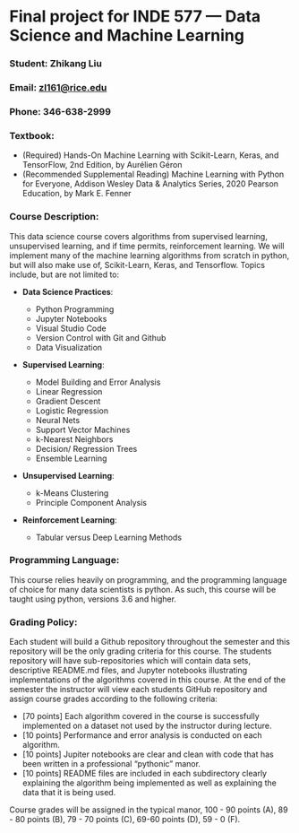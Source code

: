 # Final project for INDE 577 — Data Science and Machine Learning

### Student: Zhikang Liu

### Email: zl161@rice.edu

### Phone: 346-638-2999

### Textbook:
* (Required) Hands-On Machine Learning with Scikit-Learn, Keras, and TensorFlow, 2nd Edition, by Aurélien Géron
* (Recommended Supplemental Reading) Machine Learning with Python for Everyone, Addison Wesley Data & Analytics Series, 2020 Pearson Education, by Mark E. Fenner

### Course Description: 
This data science course covers algorithms from supervised learning, unsupervised learning, and if time permits, reinforcement learning. We will implement many of the machine learning algorithms from scratch in python, but will also make use of, Scikit-Learn, Keras, and Tensorflow. Topics include, but are not limited to:

- **Data Science Practices**:
    - Python Programming
    - Jupyter Notebooks
    - Visual Studio Code
    - Version Control with Git and Github
    - Data Visualization

- **Supervised Learning**:
    - Model Building and Error Analysis
    - Linear Regression
    - Gradient Descent
    - Logistic Regression
    - Neural Nets
    - Support Vector Machines
    - k-Nearest Neighbors
    - Decision/ Regression Trees
    - Ensemble Learning

- **Unsupervised Learning**:
    - k-Means Clustering
    - Principle Component Analysis

- **Reinforcement Learning**:
    - Tabular versus Deep Learning Methods
 

### Programming Language: 
This course relies heavily on programming, and the programming language of choice for many data scientists is python. As such, this course will be taught using  python, versions 3.6 and higher.

### Grading Policy: 
Each student will build a Github repository throughout the semester and this repository will be the only grading criteria for this course. The students repository will have sub-repositories which will contain data sets, descriptive README.md files, and Jupyter notebooks illustrating implementations of the algorithms covered in this course. At the end of the semester the instructor will view each students GitHub repository and assign course grades according to the following criteria:

* [70 points] Each algorithm covered in the course is successfully implemented on a dataset not used by the instructor during lecture.
* [10 points] Performance and error analysis is conducted on each algorithm.
* [10 points] Jupiter notebooks are clear and clean with code that has been written in a professional “pythonic” manor.
* [10 points] README files are included in each subdirectory clearly explaining the algorithm being implemented as well as explaining the data that it is being used.

Course grades will be assigned in the typical manor,  100 - 90 points (A), 89 - 80 points (B), 79 - 70 points (C), 69-60 points (D), 59 - 0 (F).
 
